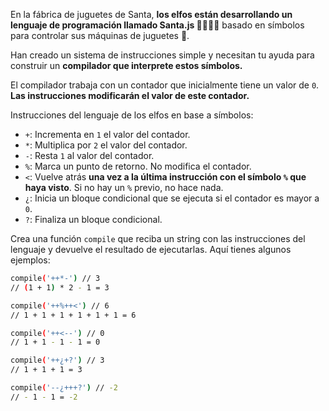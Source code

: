 En la fábrica de juguetes de Santa, **los elfos están desarrollando un lenguaje de programación llamado Santa.js 👨‍💻👩‍💻** basado en símbolos para controlar sus máquinas de juguetes 🚂.

Han creado un sistema de instrucciones simple y necesitan tu ayuda para construir un **compilador que interprete estos símbolos.**

El compilador trabaja con un contador que inicialmente tiene un valor de `0`. **Las instrucciones modificarán el valor de este contador.**

Instrucciones del lenguaje de los elfos en base a símbolos:

* `+`: Incrementa en `1` el valor del contador.
* `*`: Multiplica por `2` el valor del contador.
* `-`: Resta `1` al valor del contador.
* `%`: Marca un punto de retorno. No modifica el contador.
* `<`: Vuelve atrás **una vez a la última instrucción con el símbolo `%` que haya visto**. Si no hay un `%` previo, no hace nada.
* `¿`: Inicia un bloque condicional que se ejecuta si el contador es mayor a `0`.
* `?`: Finaliza un bloque condicional.

Crea una función `compile` que reciba un string con las instrucciones del lenguaje y devuelve el resultado de ejecutarlas. Aquí tienes algunos ejemplos:

```sh
compile('++*-') // 3
// (1 + 1) * 2 - 1 = 3

compile('++%++<') // 6
// 1 + 1 + 1 + 1 + 1 + 1 = 6

compile('++<--') // 0
// 1 + 1 - 1 - 1 = 0

compile('++¿+?') // 3
// 1 + 1 + 1 = 3

compile('--¿+++?') // -2
// - 1 - 1 = -2
```







